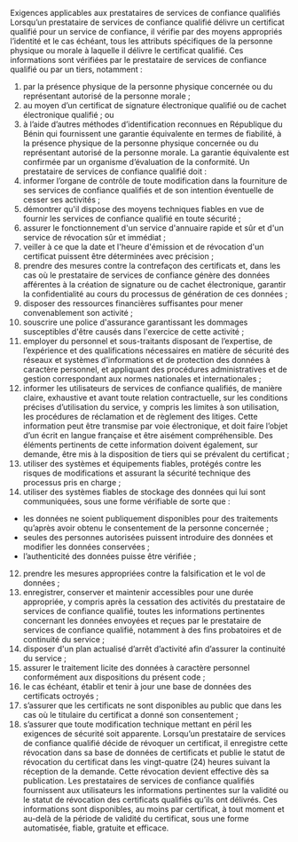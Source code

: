Exigences applicables aux prestataires de services de confiance qualifiés
Lorsqu’un prestataire de services de confiance qualifié délivre un certificat qualifié pour un service de confiance, il vérifie par des moyens appropriés l’identité et le cas échéant, tous les attributs spécifiques de la personne physique ou morale à laquelle il délivre le certificat qualifié. Ces informations sont vérifiées par le prestataire de services de confiance qualifié ou par un tiers, notamment :
1. par la présence physique de la personne physique concernée ou du représentant autorisé de la personne morale ;
1. au moyen d’un certificat de signature électronique qualifié ou de cachet électronique qualifié ; ou
1. à l’aide d’autres méthodes d’identification reconnues en République du Bénin qui fournissent une garantie équivalente en termes de fiabilité, à la présence physique de la personne physique concernée ou du représentant autorisé de la personne morale. La garantie équivalente est confirmée par un organisme d’évaluation de la conformité.
Un prestataire de services de confiance qualifié doit :
1. informer l’organe de contrôle de toute modification dans la fourniture de ses services de confiance qualifiés et de son intention éventuelle de cesser ses activités ;
1. démontrer qu'il dispose des moyens techniques fiables en vue de fournir les services de confiance qualifié en toute sécurité ;
1. assurer le fonctionnement d'un service d'annuaire rapide et sûr et d'un service de révocation sûr et immédiat ;
1. veiller à ce que la date et l'heure d'émission et de révocation d'un certificat puissent être déterminées avec précision ;
1. prendre des mesures contre la contrefaçon des certificats et, dans les cas où le prestataire de services de confiance génère des données afférentes à la création de signature ou de cachet électronique, garantir la confidentialité au cours du processus de génération de ces données ;
1. disposer des ressources financières suffisantes pour mener convenablement son activité ;
1. souscrire une police d'assurance garantissant les dommages susceptibles d'être causés dans l'exercice de cette activité ;
1. employer du personnel et sous-traitants disposant de l’expertise, de l’expérience et des qualifications nécessaires en matière de sécurité des réseaux et systèmes d'informations et de protection des données à caractère personnel, et appliquant des procédures administratives et de gestion correspondant aux normes nationales et internationales ;
1. informer les utilisateurs de services de confiance qualifiés, de manière claire, exhaustive et avant toute relation contractuelle, sur les conditions précises d’utilisation du service, y compris les limites à son utilisation, les procédures de réclamation et de règlement des litiges. Cette information peut être transmise par voie électronique, et doit faire l’objet d’un écrit en langue française et être aisément compréhensible. Des éléments pertinents de cette information doivent également, sur demande, être mis à la disposition de tiers qui se prévalent du certificat ;
1. utiliser des systèmes et équipements fiables, protégés contre les risques de  modifications et assurant la sécurité technique des processus pris en charge ;
1. utiliser des systèmes fiables de stockage des données qui lui sont communiquées, sous une forme vérifiable de sorte que :
- les données ne soient publiquement disponibles pour des traitements qu’après avoir obtenu le consentement de la personne concernée ;
- seules des personnes autorisées puissent introduire des données et modifier les données conservées ;
- l’authenticité des données puisse être vérifiée ;
12. prendre les mesures appropriées contre la falsification et le vol de données ;
12. enregistrer, conserver et maintenir accessibles pour une durée appropriée, y compris après la cessation des activités du prestataire de services de confiance qualifié, toutes les informations pertinentes concernant les données envoyées et reçues par le prestataire de services de confiance qualifié, notamment à des fins probatoires et de continuité du service ;
12. disposer d'un plan actualisé d’arrêt d’activité afin d’assurer la continuité du service ;
12. assurer le traitement licite des données à caractère personnel conformément aux dispositions du présent code ;
12. le cas échéant, établir et tenir à jour une base de données des certificats octroyés ;
12. s’assurer que les certificats ne sont disponibles au public que dans les cas où le titulaire du certificat a donné son consentement ;
12. s’assurer que toute modification technique mettant en péril les exigences de sécurité soit apparente.
Lorsqu’un prestataire de services de confiance qualifié décide de révoquer un certificat, il enregistre cette révocation dans sa base de données de certificats et publie le statut de révocation du certificat dans les vingt-quatre (24) heures suivant la réception de la demande. Cette révocation devient effective dès sa publication.
Les prestataires de services de confiance qualifiés fournissent aux utilisateurs les informations pertinentes sur la validité ou le statut de révocation des certificats qualifiés qu’ils ont délivrés. Ces informations sont disponibles, au moins par certificat, à tout moment et au-delà de la période de validité du certificat, sous une forme automatisée, fiable, gratuite et efficace.